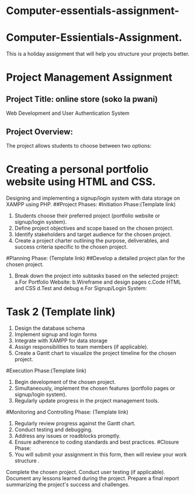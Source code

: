 # Computer-essentials-assignment-
# Computer-Essientials-Assignment.
This is a holiday assignment that will help you structure your projects better.
 # Project Management Assignment
## Project Title: online store (soko la pwani)
Web Development and User Authentication System
## Project Overview:
The project allows students to choose between two options:

# Creating a personal portfolio website using HTML and CSS.
Designing and implementing a signup/login system with data storage on XAMPP using PHP.
##Project Phases:
#Initiation Phase:(Template link)

1. Students choose their preferred project (portfolio website or signup/login system).
2. Define project objectives and scope based on the chosen project.
3. Identify stakeholders and target audience for the chosen project.
4. Create a project charter outlining the purpose, deliverables, and success criteria specific to the chosen project.
   
#Planning Phase: (Template link)
##Develop a detailed project plan for the chosen project.
1. Break down the project into subtasks based on the selected project:
a.For Portfolio Website:
b.Wireframe and design pages
c.Code HTML and CSS
d.Test and debug
e.For Signup/Login System:

# Task 2 (Template link)
1. Design the database schema
2. Implement signup and login forms
3. Integrate with XAMPP for data storage
4. Assign responsibilities to team members (if applicable).
5. Create a Gantt chart to visualize the project timeline for the chosen project.
   
#Execution Phase:(Template link)

1. Begin development of the chosen project.
2. Simultaneously, implement the chosen features (portfolio pages or signup/login system).
3. Regularly update progress in the project management tools.

#Monitoring and Controlling Phase: (Template link)

1. Regularly review progress against the Gantt chart.
2. Conduct testing and debugging.
3. Address any issues or roadblocks promptly.
4. Ensure adherence to coding standards and best practices.
#Closure Phase:
1. You will submit your assignment in this form, then will review your work structure .


Complete the chosen project.
Conduct user testing (if applicable).
Document any lessons learned during the project.
Prepare a final report summarizing the project's success and challenges.
